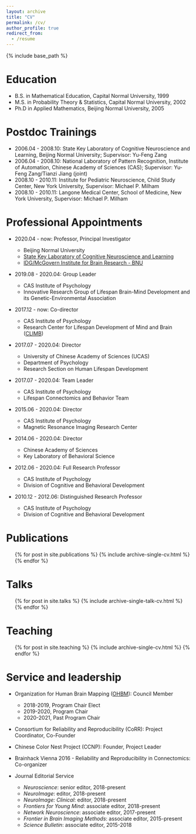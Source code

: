 ```yaml
---
layout: archive
title: "CV"
permalink: /cv/
author_profile: true
redirect_from:
  - /resume
---
```


{% include base_path %}

Education
======
* B.S. in Mathematical Education, Capital Normal University, 1999
* M.S. in Probability Theory & Statistics, Capital Normal University, 2002
* Ph.D in Applied Mathematics, Beijing Normal University, 2005

Postdoc Trainings
======
* 2006.04 - 2008.10: State Key Laboratory of Cognitive Neuroscience and Learning, Beijing Normal University; Supervisor: Yu-Feng Zang
* 2006.04 - 2008.10: National Laboratory of Pattern Recognition, Institute of Automation, Chinese Academy of Sciences (CAS); Supervisor: Yu-Feng Zang/Tianzi Jiang (joint)
* 2008.10 - 2010.11: Institute for Pediatric Neuroscience, Child Study Center, New York University, Supervisor: Michael P. Milham
* 2008.10 - 2010.11: Langone Medical Center, School of Medicine, New York University, Supervisor: Michael P. Milham

Professional Appointments
======
* 2020.04 - now: Professor, Principal Investigator
  * Beijing Normal University
  * [State Key Laboratory of Cognitive Neuroscience and Learning](http://brain.bnu.edu.cn/en/Home)
  * [IDG/McGovern Institute for Brain Research - BNU](http://imibr.bnu.edu.cn/en)

* 2019.08 - 2020.04: Group Leader
  * CAS Institute of Psychology
  * Innovative Research Group of Lifespan Brain-Mind Development and its Genetic-Environmental Association
  
* 2017.12 - now: Co-director
  * CAS Institute of Psychology
  * Research Center for Lifespan Development of Mind and Brain ([CLIMB](https://climbgroup.org))

* 2017.07 - 2020.04: Director
  * University of Chinese Academy of Sciences (UCAS)
  * Department of Psychology
  * Research Section on Human Lifespan Development 
  
* 2017.07 - 2020.04: Team Leader
  * CAS Institute of Psychology
  * Lifespan Connectomics and Behavior Team

* 2015.06 - 2020.04: Director
  * CAS Institute of Psychology
  * Magnetic Resonance Imaging Research Center
  
* 2014.06 - 2020.04: Director
  * Chinese Academy of Sciences
  * Key Laboratory of Behavioral Science
  
* 2012.06 - 2020.04: Full Research Professor
  * CAS Institute of Psychology
  * Division of Cognitive and Behavioral Development
  
* 2010.12 - 2012.06: Distinguished Research Professor
  * CAS Institute of Psychology
  * Division of Cognitive and Behavioral Development
  
Publications
======
  <ul>{% for post in site.publications %}
    {% include archive-single-cv.html %}
  {% endfor %}</ul>
  
Talks
======
  <ul>{% for post in site.talks %}
    {% include archive-single-talk-cv.html %}
  {% endfor %}</ul>
  
Teaching
======
  <ul>{% for post in site.teaching %}
    {% include archive-single-cv.html %}
  {% endfor %}</ul>
  
Service and leadership
======
* Organization for Human Brain Mapping ([OHBM](https://www.humanbrainmapping.org)): Council Member
  * 2018-2019, Program Chair Elect
  * 2019-2020, Program Chair 
  * 2020-2021, Past Program Chair
  
* Consortium for Reliability and Reproducibility (CoRR): Project Coordinator, Co-Founder

* Chinese Color Nest Project (CCNP): Founder, Project Leader

* Brainhack Vienna 2016 - Reliability and Reproducibility in Connectomics: Co-organizer

* Journal Editorial Service
  * <i>Neuroscience</i>: senior editor, 2018-present
  * <i>NeuroImage</i>: editor, 2018-present
  * <i>NeuroImage: Clinical</i>: editor, 2018-present
  * <i>Frontiers for Young Mind</i>: associate editor, 2018-present
  * <i>Network Neuroscience</i>: associate editor, 2017-present
  * <i>Frontier in Brain Imaging Methods</i>: associate editor, 2015-present
  * <i>Science Bulletin</i>: associate editor, 2015-2018
